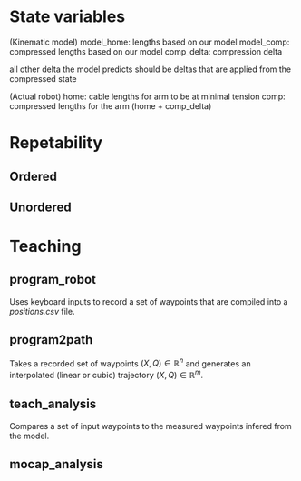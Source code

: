 
# State variables

(Kinematic model)
model_home: lengths based on our model
model_comp: compressed lengths based on our model
comp_delta: compression delta

all other delta the model predicts should be deltas that are applied from the compressed state 

(Actual robot)
home: cable lengths for arm to be at minimal tension
comp: compressed lengths for the arm (home + comp_delta)

# Repetability

## Ordered

## Unordered


# Teaching

## program_robot

Uses keyboard inputs to record a set of waypoints that are compiled into a *positions.csv* file.

## program2path

Takes a recorded set of waypoints $(X,Q) \in \mathbb{R}^n$ and generates an interpolated (linear or cubic) trajectory $(X,Q) \in \mathbb{R}^m$. 

## teach_analysis

Compares a set of input waypoints to the measured waypoints infered from the model. 

## mocap_analysis